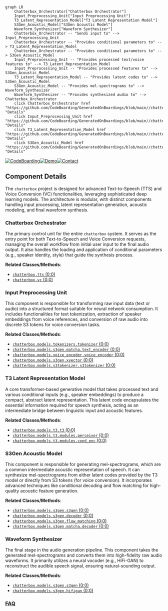 ```mermaid
graph LR
    Chatterbox_Orchestrator["Chatterbox Orchestrator"]
    Input_Preprocessing_Unit["Input Preprocessing Unit"]
    T3_Latent_Representation_Model["T3 Latent Representation Model"]
    S3Gen_Acoustic_Model["S3Gen Acoustic Model"]
    Waveform_Synthesizer["Waveform Synthesizer"]
    Chatterbox_Orchestrator -- "Sends input to" --> Input_Preprocessing_Unit
    Chatterbox_Orchestrator -- "Provides conditional parameters to" --> T3_Latent_Representation_Model
    Chatterbox_Orchestrator -- "Provides conditional parameters to" --> S3Gen_Acoustic_Model
    Input_Preprocessing_Unit -- "Provides processed text/voice features to" --> T3_Latent_Representation_Model
    Input_Preprocessing_Unit -- "Provides processed features to" --> S3Gen_Acoustic_Model
    T3_Latent_Representation_Model -- "Provides latent codes to" --> S3Gen_Acoustic_Model
    S3Gen_Acoustic_Model -- "Provides mel-spectrograms to" --> Waveform_Synthesizer
    Waveform_Synthesizer -- "Provides synthesized audio to" --> Chatterbox_Orchestrator
    click Chatterbox_Orchestrator href "https://github.com/CodeBoarding/GeneratedOnBoardings/blob/main//chatterbox/Chatterbox_Orchestrator.md" "Details"
    click Input_Preprocessing_Unit href "https://github.com/CodeBoarding/GeneratedOnBoardings/blob/main//chatterbox/Input_Preprocessing_Unit.md" "Details"
    click T3_Latent_Representation_Model href "https://github.com/CodeBoarding/GeneratedOnBoardings/blob/main//chatterbox/T3_Latent_Representation_Model.md" "Details"
    click S3Gen_Acoustic_Model href "https://github.com/CodeBoarding/GeneratedOnBoardings/blob/main//chatterbox/S3Gen_Acoustic_Model.md" "Details"
```
[![CodeBoarding](https://img.shields.io/badge/Generated%20by-CodeBoarding-9cf?style=flat-square)](https://github.com/CodeBoarding/CodeBoarding)[![Demo](https://img.shields.io/badge/Try%20our-Demo-blue?style=flat-square)](https://www.codeboarding.org/demo)[![Contact](https://img.shields.io/badge/Contact%20us%20-%20contact@codeboarding.org-lightgrey?style=flat-square)](mailto:contact@codeboarding.org)

## Component Details

The `chatterbox` project is designed for advanced Text-to-Speech (TTS) and Voice Conversion (VC) functionalities, leveraging sophisticated deep learning models. The architecture is modular, with distinct components handling input processing, latent representation generation, acoustic modeling, and final waveform synthesis.

### Chatterbox Orchestrator
The primary control unit for the entire `chatterbox` system. It serves as the entry point for both Text-to-Speech and Voice Conversion requests, managing the overall workflow from initial user input to the final audio output. It also handles the loading and application of conditional parameters (e.g., speaker identity, style) that guide the synthesis process.


**Related Classes/Methods**:

- <a href="https://github.com/resemble-ai/chatterbox/blob/master/src/chatterbox/tts.py#L0-L0" target="_blank" rel="noopener noreferrer">`chatterbox.tts` (0:0)</a>
- <a href="https://github.com/resemble-ai/chatterbox/blob/master/src/chatterbox/vc.py#L0-L0" target="_blank" rel="noopener noreferrer">`chatterbox.vc` (0:0)</a>


### Input Preprocessing Unit
This component is responsible for transforming raw input data (text or audio) into a structured format suitable for neural network consumption. It includes functionalities for text tokenization, extraction of speaker embeddings from voice references, and conversion of raw audio into discrete S3 tokens for voice conversion tasks.


**Related Classes/Methods**:

- <a href="https://github.com/resemble-ai/chatterbox/blob/master/src/chatterbox/models/tokenizers/tokenizer.py#L0-L0" target="_blank" rel="noopener noreferrer">`chatterbox.models.tokenizers.tokenizer` (0:0)</a>
- <a href="https://github.com/resemble-ai/chatterbox/blob/master/src/chatterbox/models/s3gen/matcha/text_encoder.py#L0-L0" target="_blank" rel="noopener noreferrer">`chatterbox.models.s3gen.matcha.text_encoder` (0:0)</a>
- <a href="https://github.com/resemble-ai/chatterbox/blob/master/src/chatterbox/models/voice_encoder/voice_encoder.py#L0-L0" target="_blank" rel="noopener noreferrer">`chatterbox.models.voice_encoder.voice_encoder` (0:0)</a>
- <a href="https://github.com/resemble-ai/chatterbox/blob/master/src/chatterbox/models/s3gen/xvector.py#L0-L0" target="_blank" rel="noopener noreferrer">`chatterbox.models.s3gen.xvector` (0:0)</a>
- <a href="https://github.com/resemble-ai/chatterbox/blob/master/src/chatterbox/models/s3tokenizer/s3tokenizer.py#L0-L0" target="_blank" rel="noopener noreferrer">`chatterbox.models.s3tokenizer.s3tokenizer` (0:0)</a>


### T3 Latent Representation Model
A core transformer-based generative model that takes processed text and various conditional inputs (e.g., speaker embeddings) to produce a compact, abstract latent representation. This latent code encapsulates the essential information required for speech synthesis, acting as an intermediate bridge between linguistic input and acoustic features.


**Related Classes/Methods**:

- <a href="https://github.com/resemble-ai/chatterbox/blob/master/src/chatterbox/models/t3/t3.py#L0-L0" target="_blank" rel="noopener noreferrer">`chatterbox.models.t3.t3` (0:0)</a>
- <a href="https://github.com/resemble-ai/chatterbox/blob/master/src/chatterbox/models/t3/modules/perceiver.py#L0-L0" target="_blank" rel="noopener noreferrer">`chatterbox.models.t3.modules.perceiver` (0:0)</a>
- <a href="https://github.com/resemble-ai/chatterbox/blob/master/src/chatterbox/models/t3/modules/cond_enc.py#L0-L0" target="_blank" rel="noopener noreferrer">`chatterbox.models.t3.modules.cond_enc` (0:0)</a>


### S3Gen Acoustic Model
This component is responsible for generating mel-spectrograms, which are a common intermediate acoustic representation of speech. It can synthesize mel-spectrograms from either latent codes provided by the T3 model or directly from S3 tokens (for voice conversion). It incorporates advanced techniques like conditional decoding and flow matching for high-quality acoustic feature generation.


**Related Classes/Methods**:

- <a href="https://github.com/resemble-ai/chatterbox/blob/master/src/chatterbox/models/s3gen/s3gen.py#L0-L0" target="_blank" rel="noopener noreferrer">`chatterbox.models.s3gen.s3gen` (0:0)</a>
- <a href="https://github.com/resemble-ai/chatterbox/blob/master/src/chatterbox/models/s3gen/decoder.py#L0-L0" target="_blank" rel="noopener noreferrer">`chatterbox.models.s3gen.decoder` (0:0)</a>
- <a href="https://github.com/resemble-ai/chatterbox/blob/master/src/chatterbox/models/s3gen/flow_matching.py#L0-L0" target="_blank" rel="noopener noreferrer">`chatterbox.models.s3gen.flow_matching` (0:0)</a>
- <a href="https://github.com/resemble-ai/chatterbox/blob/master/src/chatterbox/models/s3gen/matcha/decoder.py#L0-L0" target="_blank" rel="noopener noreferrer">`chatterbox.models.s3gen.matcha.decoder` (0:0)</a>


### Waveform Synthesizer
The final stage in the audio generation pipeline. This component takes the generated mel-spectrograms and converts them into high-fidelity raw audio waveforms. It primarily utilizes a neural vocoder (e.g., HiFi-GAN) to reconstruct the audible speech signal, ensuring natural-sounding output.


**Related Classes/Methods**:

- <a href="https://github.com/resemble-ai/chatterbox/blob/master/src/chatterbox/models/s3gen/s3gen.py#L0-L0" target="_blank" rel="noopener noreferrer">`chatterbox.models.s3gen.s3gen` (0:0)</a>
- <a href="https://github.com/resemble-ai/chatterbox/blob/master/src/chatterbox/models/s3gen/hifigan.py#L0-L0" target="_blank" rel="noopener noreferrer">`chatterbox.models.s3gen.hifigan` (0:0)</a>




### [FAQ](https://github.com/CodeBoarding/GeneratedOnBoardings/tree/main?tab=readme-ov-file#faq)